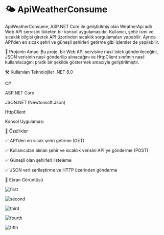 # 🌤️ ApiWeatherConsume
ApiWeatherConsume, ASP.NET Core ile geliştirilmiş olan WeatherApi adlı Web API servisini tüketen bir konsol uygulamasıdır. Kullanıcı, şehir ismi ve sıcaklık bilgisi girerek API üzerinden sıcaklık sorgulamaları yapabilir. Ayrıca API'den en sıcak şehri ve güneşli şehirleri getirme gibi işlemler de yapılabilir.

🚀 Projenin Amacı
Bu proje, bir Web API servisine nasıl istek gönderileceğini, JSON verisinin nasıl gönderilip alınacağını ve HttpClient sınıfının nasıl kullanılacağını pratik bir şekilde göstermek amacıyla geliştirilmiştir.

🛠️ Kullanılan Teknolojiler
.NET 8.0

C#

ASP.NET Core

JSON.NET (Newtonsoft.Json)

HttpClient

Konsol Uygulaması

📌 Özellikler

✅ API'den en sıcak şehri getirme (GET)

✅ Kullanıcıdan alınan şehir ve sıcaklık verisini API'ye gönderme (POST)

✅ Güneşli olan şehirleri listeleme

✅ JSON veri serileştirme ve HTTP üzerinden gönderme

📸 Ekran Görüntüsü

![first](https://github.com/user-attachments/assets/9bf26fbf-c0d5-4f93-bcc2-fa27eb2def0a)

![second](https://github.com/user-attachments/assets/6b136106-88c1-4096-9526-80b9d062b005)

![third](https://github.com/user-attachments/assets/946202eb-5067-4da2-9f16-b22a3e6714b9)

![fourth](https://github.com/user-attachments/assets/555d9261-4ee0-4311-8476-cdf4899f691a)

![fifth](https://github.com/user-attachments/assets/a1c02f97-2c91-4528-bc2d-54ab26de13be)




